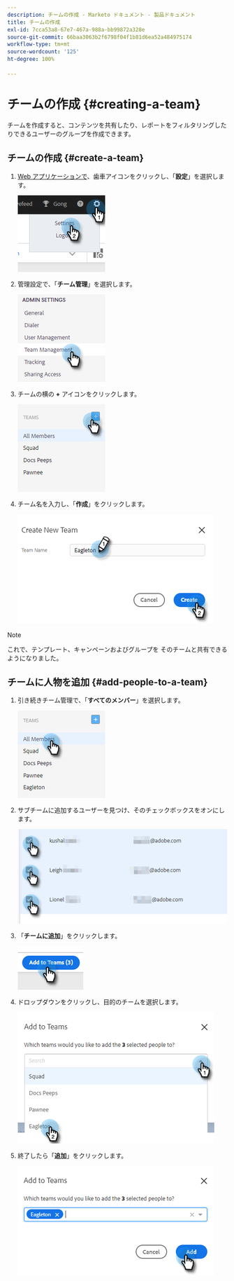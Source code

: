 ```yaml
---
description: チームの作成 - Marketo ドキュメント - 製品ドキュメント
title: チームの作成
exl-id: 7cca53a8-67e7-467a-988a-bb99872a328e
source-git-commit: 66baa3063b2f6798f04f1b81d6ea52a484975174
workflow-type: tm+mt
source-wordcount: '125'
ht-degree: 100%

---
```


# チームの作成 {#creating-a-team}

チームを作成すると、コンテンツを共有したり、レポートをフィルタリングしたりできるユーザーのグループを作成できます。

## チームの作成 {#create-a-team}

1. [Web アプリケーションで](https://toutapp.com/login)、歯車アイコンをクリックし、「**設定**」を選択します。

   ![](assets/creating-a-team-1.png)

1. 管理設定で、「**チーム管理**」を選択します。

   ![](assets/creating-a-team-2.png)

1. チームの横の **+** アイコンをクリックします。

   ![](assets/creating-a-team-3.png)

1. チーム名を入力し、「**作成**」をクリックします。

   ![](assets/creating-a-team-4.png)

>[!NOTE]
>
>これで、テンプレート、キャンペーンおよびグループを
>そのチームと共有できるようになりました。

## チームに人物を追加 {#add-people-to-a-team}

1. 引き続きチーム管理で、「**すべてのメンバー**」を選択します。

   ![](assets/creating-a-team-5.png)

1. サブチームに追加するユーザーを見つけ、そのチェックボックスをオンにします。

   ![](assets/creating-a-team-6.png)

1. 「**チームに追加**」をクリックします。

   ![](assets/creating-a-team-7.png)

1. ドロップダウンをクリックし、目的のチームを選択します。

   ![](assets/creating-a-team-8.png)

1. 終了したら「**追加**」をクリックします。

   ![](assets/creating-a-team-9.png)
